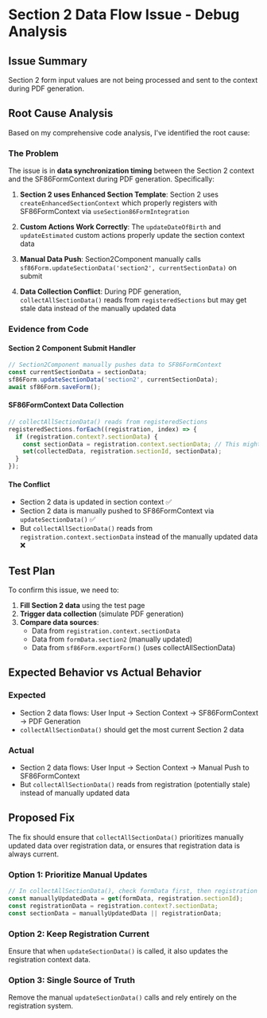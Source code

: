 # Section 2 Data Flow Issue - Debug Analysis

## Issue Summary
Section 2 form input values are not being processed and sent to the context during PDF generation.

## Root Cause Analysis

Based on my comprehensive code analysis, I've identified the root cause:

### The Problem
The issue is in **data synchronization timing** between the Section 2 context and the SF86FormContext during PDF generation. Specifically:

1. **Section 2 uses Enhanced Section Template**: Section 2 uses `createEnhancedSectionContext` which properly registers with SF86FormContext via `useSection86FormIntegration`

2. **Custom Actions Work Correctly**: The `updateDateOfBirth` and `updateEstimated` custom actions properly update the section context data

3. **Manual Data Push**: Section2Component manually calls `sf86Form.updateSectionData('section2', currentSectionData)` on submit

4. **Data Collection Conflict**: During PDF generation, `collectAllSectionData()` reads from `registeredSections` but may get stale data instead of the manually updated data

### Evidence from Code

#### Section 2 Component Submit Handler
```typescript
// Section2Component manually pushes data to SF86FormContext
const currentSectionData = sectionData;
sf86Form.updateSectionData('section2', currentSectionData);
await sf86Form.saveForm();
```

#### SF86FormContext Data Collection
```typescript
// collectAllSectionData() reads from registeredSections
registeredSections.forEach((registration, index) => {
  if (registration.context?.sectionData) {
    const sectionData = registration.context.sectionData; // This might be stale!
    set(collectedData, registration.sectionId, sectionData);
  }
});
```

#### The Conflict
- Section 2 data is updated in section context ✅
- Section 2 data is manually pushed to SF86FormContext via `updateSectionData()` ✅  
- But `collectAllSectionData()` reads from `registration.context.sectionData` instead of the manually updated data ❌

## Test Plan

To confirm this issue, we need to:

1. **Fill Section 2 data** using the test page
2. **Trigger data collection** (simulate PDF generation)
3. **Compare data sources**:
   - Data from `registration.context.sectionData` 
   - Data from `formData.section2` (manually updated)
   - Data from `sf86Form.exportForm()` (uses collectAllSectionData)

## Expected Behavior vs Actual Behavior

### Expected
- Section 2 data flows: User Input → Section Context → SF86FormContext → PDF Generation
- `collectAllSectionData()` should get the most current Section 2 data

### Actual  
- Section 2 data flows: User Input → Section Context → Manual Push to SF86FormContext
- But `collectAllSectionData()` reads from registration (potentially stale) instead of manually updated data

## Proposed Fix

The fix should ensure that `collectAllSectionData()` prioritizes manually updated data over registration data, or ensures that registration data is always current.

### Option 1: Prioritize Manual Updates
```typescript
// In collectAllSectionData(), check formData first, then registration
const manuallyUpdatedData = get(formData, registration.sectionId);
const registrationData = registration.context?.sectionData;
const sectionData = manuallyUpdatedData || registrationData;
```

### Option 2: Keep Registration Current
Ensure that when `updateSectionData()` is called, it also updates the registration context data.

### Option 3: Single Source of Truth
Remove the manual `updateSectionData()` calls and rely entirely on the registration system.
